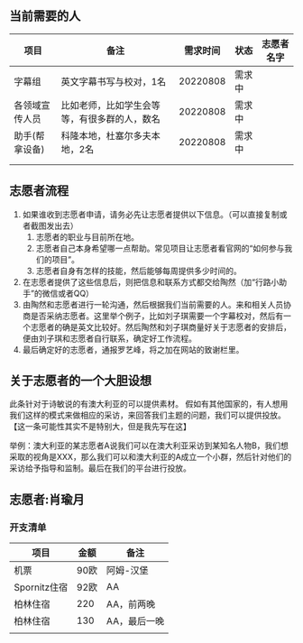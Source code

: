 ## 当前需要的人

| 项目           | 备注                                         | 需求时间 | 状态   | 志愿者名字 |
| -------------- | -------------------------------------------- | -------- | ------ | ---------- |
| 字幕组         | 英文字幕书写与校对，1名                      | 20220808 | 需求中 |            |
| 各领域宣传人员 | 比如老师，比如学生会等等，有很多群的人，数名 | 20220808 | 需求中 |            |
| 助手(帮拿设备) | 科隆本地，杜塞尔多夫本地，2名                | 20220808 | 需求中 |            |
|                |                                              |          |        |            |
|                |                                              |          |        |            |





## 志愿者流程

1. 如果谁收到志愿者申请，请务必先让志愿者提供以下信息。（可以直接复制或者截图发出去）
   1. 志愿者的职业与目前所在地。
   2. 志愿者自己本身希望哪一点帮助。常见项目让志愿者看官网的“如何参与我们的项目”。
   3. 志愿者自身有怎样的技能，然后能够每周提供多少时间的。
2. 在志愿者提供了这些信息后，则把信息和联系方式都交给陶然（加“行路小助手”的微信或者QQ）
3. 由陶然和志愿者进行一轮沟通，然后根据我们当前需要的人。来和相关人员协商是否采纳志愿者。这里举个例子，比如刘子琪需要一个字幕校对，然后有一个志愿者的确是英文比较好。然后陶然和刘子琪商量好关于志愿者的安排后，便由刘子琪和志愿者自行联系，确定好工作流程。
4. 最后确定好的志愿者，通报罗艺峰，将之加在网站的致谢栏里。



## 关于志愿者的一个大胆设想

此条针对于诗敏说的有澳大利亚的可以提供素材。 假如有其他国家的，有人想用我们这样的模式来做相应的采访，来回答我们主题的问题，我们可以提供投放。【这一条可能性其实不是特别大，但是我先写在这】

举例：澳大利亚的某志愿者A说我们可以在澳大利亚采访到某知名人物B，我们想采取的视角是XXX，那么我们可以和澳大利亚的A成立一个小群，然后针对他们的采访给予指导和监制。最后在我们的平台进行投放。



## 志愿者:肖瑜月

### 开支清单

| 项目         | 金额 | 备注         |
| ------------ | ---- | ------------ |
| 机票         | 90欧 | 阿姆-汉堡    |
| Spornitz住宿 | 92欧 | AA           |
| 柏林住宿     | 220  | AA，前两晚   |
| 柏林住宿     | 130  | AA，最后一晚 |
|              |      |              |

